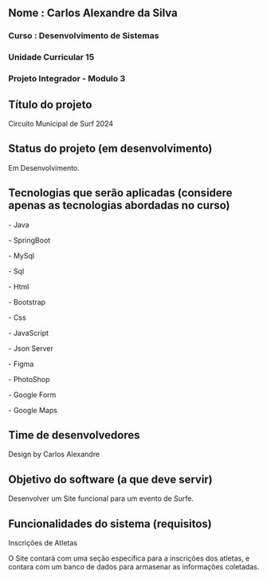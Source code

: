 <h2>Nome : Carlos Alexandre da Silva</h2>
<h3>Curso : Desenvolvimento de Sistemas</h3>
<h3>Unidade Curricular 15 </h3>

<h3>Projeto Integrador - Modulo 3</h3>

<h2>Título do projeto</h2>

<p> Circuito Municipal de Surf 2024 </p>

<h2>Status do projeto (em desenvolvimento)</h2>
<p> Em Desenvolvimento. </p>

<h2>Tecnologias que serão aplicadas (considere apenas as tecnologias abordadas no curso)</h2>

<p>- Java</p>
<p>- SpringBoot</p>
<p>- MySql</p>
<p>- Sql</p>
<p>- Html</p>
<p>- Bootstrap</p>
<p>- Css</p>
<p>- JavaScript</p>
<p>- Json Server</p>
<p>- Figma</p>
<p>- PhotoShop</p>
<p>- Google Form</p>
<p>- Google Maps</p>

<h2>Time de desenvolvedores</h2>
<p>Design by Carlos Alexandre</p>

<h2>Objetivo do software (a que deve servir)</h2>
<p> Desenvolver um Site funcional para um evento de Surfe. </p>

<h2>Funcionalidades do sistema (requisitos)</h2>
<p> Inscrições de Atletas </p>
<p> O Site contará com uma seção especifica para a inscrições dos atletas, e contara com um banco de dados para armasenar as informações coletadas. </p>


 
